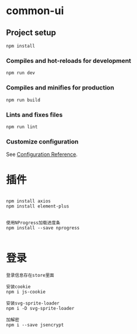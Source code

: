 # common-ui

## Project setup
```
npm install
```

### Compiles and hot-reloads for development
```
npm run dev
```

### Compiles and minifies for production
```
npm run build
```

### Lints and fixes files
```
npm run lint
```

### Customize configuration
See [Configuration Reference](https://cli.vuejs.org/config/).


# 插件
```

npm install axios
npm install element-plus


使用NProgress加载进度条
npm install --save nprogress 


```
# 登录
```
登录信息存在store里面

安装cookie
npm i js-cookie

安装svg-sprite-loader
npm i -D svg-sprite-loader

加解密
npm i --save jsencrypt
```

